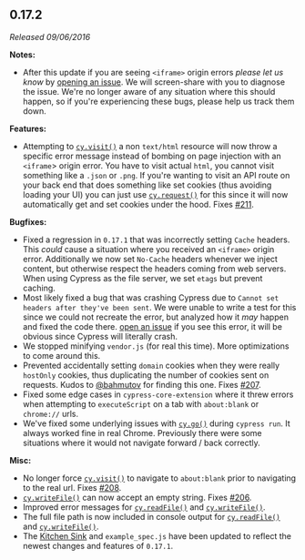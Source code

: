 ## 0.17.2

*Released 09/06/2016*

**Notes:**

- After this update if you are seeing `<iframe>` origin errors *please let us know* by [opening an issue](https://github.com/cypress-io/cypress/issues/new). We will screen-share with you to diagnose the issue. We're no longer aware of any situation where this should happen, so if you're experiencing these bugs, please help us track them down.

**Features:**

- Attempting to [`cy.visit()`](/api/commands/visit) a non `text/html` resource will now throw a specific error message instead of bombing on page injection with an `<iframe`> origin error. You have to visit actual `html`, you cannot visit something like a `.json` or `.png`. If you're wanting to visit an API route on your back end that does something like set cookies (thus avoiding loading your UI) you can just use [`cy.request()`](/api/commands/request) for this since it will now automatically get and set cookies under the hood. Fixes [#211](https://github.com/cypress-io/cypress/issues/211).

**Bugfixes:**

- Fixed a regression in `0.17.1` that was incorrectly setting `Cache` headers. This *could* cause a situation where you received an `<iframe>` origin error. Additionally we now set `No-Cache` headers whenever we inject content, but otherwise respect the headers coming from web servers. When using Cypress as the file server, we set `etags` but prevent caching.
- Most likely fixed a bug that was crashing Cypress due to `Cannot set headers after they've been sent`. We were unable to write a test for this since we could not recreate the error, but analyzed how it *may* happen and fixed the code there. [open an issue](https://github.com/cypress-io/cypress/issues/new) if you see this error, it will be obvious since Cypress will literally crash.
- We stopped minifying `vendor.js` (for real this time). More optimizations to come around this.
- Prevented accidentally setting `domain` cookies when they were really `hostOnly` cookies, thus duplicating the number of cookies sent on requests. Kudos to [@bahmutov](https://github.com/bahmutov) for finding this one. Fixes [#207](https://github.com/cypress-io/cypress/issues/207).
- Fixed some edge cases in `cypress-core-extension` where it threw errors when attempting to `executeScript` on a tab with `about:blank` or `chrome://` urls.
- We've fixed some underlying issues with [`cy.go()`](/api/commands/go) during `cypress run`. It always worked fine in real Chrome. Previously there were some situations where it would not navigate forward / back correctly.

**Misc:**

- No longer force [`cy.visit()`](/api/commands/visit) to navigate to `about:blank` prior to navigating to the real url. Fixes [#208](https://github.com/cypress-io/cypress/issues/208).
- [`cy.writeFile()`](/api/commands/writefile) can now accept an empty string. Fixes [#206](https://github.com/cypress-io/cypress/issues/206).
- Improved error messages for [`cy.readFile()`](/api/commands/readfile) and [`cy.writeFile()`](/api/commands/writefile).
- The full file path is now included in console output for [`cy.readFile()`](/api/commands/readfile) and [`cy.writeFile()`](/api/commands/writefile).
- The [Kitchen Sink](https://github.com/cypress-io/cypress-example-kitchensink) and `example_spec.js` have been updated to reflect the newest changes and features of `0.17.1`.



